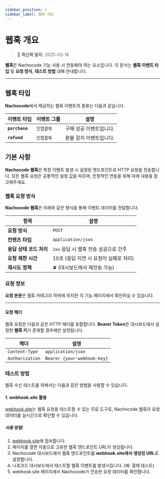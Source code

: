```yaml
---
sidebar_position: 1
sidebar_label: 웹훅 개요
---
```


# 웹훅 개요

> 🔔 **최신화 일자:** 2025-02-18

**웹훅**은 Nachocode 기능 사용 시 연동해야 하는 요소입니다. 이 문서는 **웹훅 이벤트 타입** 및 **요청 방식**, **테스트 방법** 대해 안내합니다.

---

<!-- ## 문서 구조

웹훅 문서는 아래와 같은 구조로 구성되어 있습니다:

1. **웹 훅 타입**
   nachocode API의 주요 기능과 개념을 설명합니다.

2. **푸시 알림 API**
   nachocode 플랫폼에서 제공하는 푸시 알림 기능을 다룹니다.
   ➡️ [푸시 알림 API 개요](./push/overview.md)

--- -->

## 웹훅 타입

**Nachocode**에서 제공하는 웹훅 이벤트의 종류는 다음과 같습니다.

| **이벤트 타입** | **이벤트 그룹** | **설명**                |
| --------------- | --------------- | ----------------------- |
| **`purchase`**  | `인앱결제`      | 구매 성공 이벤트입니다. |
| **`refund`**    | `인앱결제`      | 환불 감지 이벤트입니다. |

<!-- ## 지원 기능

nachocode API는 아래와 같은 기능을 제공합니다:

### 1. **푸시 알림 API**

nachocode 플랫폼의 푸시 알림 서비스를 활용하여 유저들에게 실시간으로 메시지를 전달할 수 있습니다.
➡️ [푸시 알림 API](./push/overview.md)

- **개별 푸시 전송**: 특정 유저 ID에 대해 개별 메시지를 전송합니다.

--- -->

## 기본 사항

**Nachocode 웹훅**은 특정 이벤트 발생 시 설정된 엔드포인트로 HTTP 요청을 전송합니다. 모든 웹훅 요청은 공통적인 설정 값을 따르며, 안정적인 연동을 위해 아래 내용을 참고해주세요.

### 웹훅 요청 방식

**Nachocode 웹훅**은 아래와 같은 형식을 통해 이벤트 데이터를 전달합니다.

| **항목**                | **설명**                               |
| ----------------------- | -------------------------------------- |
| **요청 방식**           | `POST`                                 |
| **컨텐츠 타입**         | `application/json`                     |
| **응답 상태 코드 처리** | `2xx` 응답 시 웹훅 전송 성공으로 간주  |
| **요청 제한 시간**      | 10초 (응답 지연 시 요청이 실패로 처리) |
| **재시도 정책**         | ✘ (대시보드에서 재전송 가능)           |

### 요청 정보

**요청 본문**은 웹훅 카테고리 하위에 위치한 각 기능 페이지에서 확인하실 수 있습니다.

---

#### 요청 헤더

웹훅 요청은 다음과 같은 HTTP 헤더를 포함합니다. **Bearer Token**은 대시보드에서 설정한 **웹훅 키**가 존재할 경우에만 설정됩니다.

| **헤더**        | **설명**                    |
| --------------- | --------------------------- |
| `Content-Type`  | `application/json`          |
| `Authorization` | `Bearer {your-webhook-key}` |

### 테스트 방법

웹훅 수신 테스트를 위해서는 다음과 같은 방법을 사용할 수 있습니다.

#### 1. webhook.site 활용

[webhook.site](https://webhook.site/)는 웹훅 요청을 테스트할 수 있는 무료 도구로, Nachocode 웹훅의 요청 데이터를 실시간으로 확인할 수 있습니다.

##### 사용 방법:

1. [webhook.site](https://webhook.site/)에 접속합니다.
2. 페이지를 열면 자동으로 고유한 웹훅 엔드포인트 URL이 생성됩니다.
3. Nachocode 대시보드에서 웹훅 엔드포인트를 **webhook.site에서 생성된 URL**로 설정합니다.
4. 나쵸코드 대시보드에서 테스트할 웹훅 이벤트를 발생시킵니다. (예: 결제 테스트)
5. webhook.site 페이지에서 Nachocode가 전송한 요청 데이터를 확인합니다.
